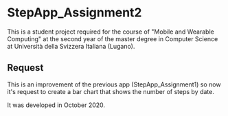 # StepApp_Assignment2

This is a student project required for the course of "Mobile and Wearable Computing" at the second year of the master degree in Computer Science at Università della Svizzera Italiana (Lugano).

## Request

This is an improvement of the previous app (StepApp_Assignment1) so now it's request to create a bar chart that shows the number of steps by date.

It was developed in October 2020.
